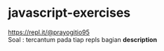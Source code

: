 # javascript-exercises
https://repl.it/@prayogitio95  
Soal : tercantum pada tiap repls bagian **description**
